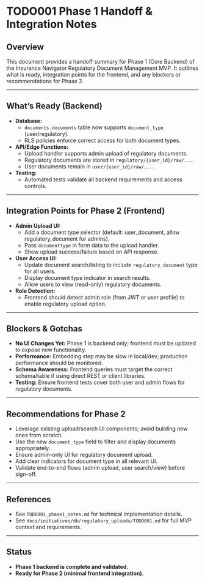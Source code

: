 # TODO001 Phase 1 Handoff & Integration Notes

## Overview
This document provides a handoff summary for Phase 1 (Core Backend) of the Insurance Navigator Regulatory Document Management MVP. It outlines what is ready, integration points for the frontend, and any blockers or recommendations for Phase 2.

---

## What’s Ready (Backend)
- **Database:**
  - `documents.documents` table now supports `document_type` (user/regulatory).
  - RLS policies enforce correct access for both document types.
- **API/Edge Functions:**
  - Upload handler supports admin upload of regulatory documents.
  - Regulatory documents are stored in `regulatory/{user_id}/raw/...`.
  - User documents remain in `user/{user_id}/raw/...`.
- **Testing:**
  - Automated tests validate all backend requirements and access controls.

---

## Integration Points for Phase 2 (Frontend)
- **Admin Upload UI:**
  - Add a document type selector (default: user_document, allow regulatory_document for admins).
  - Pass `documentType` in form data to the upload handler.
  - Show upload success/failure based on API response.
- **User Access UI:**
  - Update document search/listing to include `regulatory_document` type for all users.
  - Display document type indicator in search results.
  - Allow users to view (read-only) regulatory documents.
- **Role Detection:**
  - Frontend should detect admin role (from JWT or user profile) to enable regulatory upload option.

---

## Blockers & Gotchas
- **No UI Changes Yet:** Phase 1 is backend only; frontend must be updated to expose new functionality.
- **Performance:** Embedding step may be slow in local/dev; production performance should be monitored.
- **Schema Awareness:** Frontend queries must target the correct schema/table if using direct REST or client libraries.
- **Testing:** Ensure frontend tests cover both user and admin flows for regulatory documents.

---

## Recommendations for Phase 2
- Leverage existing upload/search UI components; avoid building new ones from scratch.
- Use the new `document_type` field to filter and display documents appropriately.
- Ensure admin-only UI for regulatory document upload.
- Add clear indicators for document type in all relevant UI.
- Validate end-to-end flows (admin upload, user search/view) before sign-off.

---

## References
- See `TODO001_phase1_notes.md` for technical implementation details.
- See `docs/initiatives/db/regulatory_uploads/TODO001.md` for full MVP context and requirements.

---

## Status
- **Phase 1 backend is complete and validated.**
- **Ready for Phase 2 (minimal frontend integration).** 